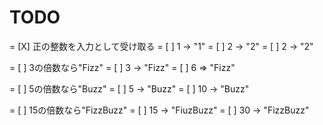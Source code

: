 TODO
=======================

= [X] 正の整数を入力として受け取る
    = [ ] 1 -> "1"
    = [ ] 2 -> "2"
    = [ ] 2 -> "2"

= [ ] 3の倍数なら"Fizz" 
    = [ ] 3 -> "Fizz"
    = [ ] 6 => "Fizz"

= [ ] 5の倍数なら"Buzz"
    = [ ] 5 -> "Buzz"
    = [ ] 10 -> "Buzz"

= [ ] 15の倍数なら"FizzBuzz"
    = [ ] 15 -> "FiuzBuzz"
    = [ ] 30 -> "FizzBuzz"
